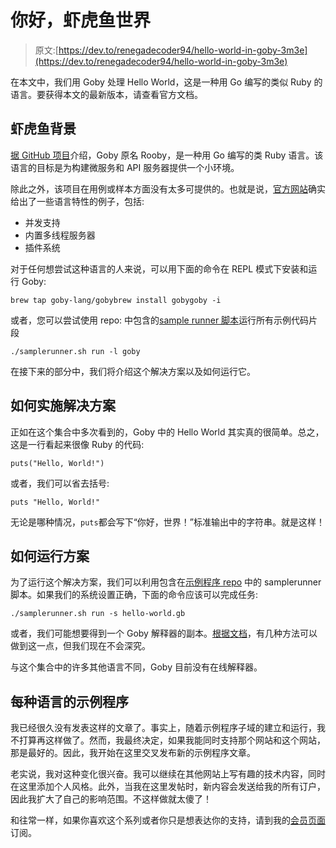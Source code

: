 # 你好，虾虎鱼世界

> 原文:[https://dev.to/renegadecoder94/hello-world-in-goby-3m3e](https://dev.to/renegadecoder94/hello-world-in-goby-3m3e)

在本文中，我们用 Goby 处理 Hello World，这是一种用 Go 编写的类似 Ruby 的语言。要获得本文的最新版本，请查看官方文档。

## [](#goby-background)虾虎鱼背景

[据 GitHub 项目](https://github.com/goby-lang/goby)介绍，Goby 原名 Rooby，是一种用 Go 编写的类 Ruby 语言。该语言的目标是为构建微服务和 API 服务器提供一个小环境。

除此之外，该项目在用例或样本方面没有太多可提供的。也就是说，[官方网站](https://goby-lang.org/)确实给出了一些语言特性的例子，包括:

*   并发支持
*   内置多线程服务器
*   插件系统

对于任何想尝试这种语言的人来说，可以用下面的命令在 REPL 模式下安装和运行 Goby:

```
brew tap goby-lang/gobybrew install gobygoby -i 
```

或者，您可以尝试使用 repo:
中包含的[sample runner 脚本](https://github.com/TheRenegadeCoder/sample-programs/blob/master/samplerunner.sh)运行所有示例代码片段

```
./samplerunner.sh run -l goby 
```

在接下来的部分中，我们将介绍这个解决方案以及如何运行它。

## [](#how-to-implement-the-solution)如何实施解决方案

正如在这个集合中多次看到的，Goby 中的 Hello World 其实真的很简单。总之，这是一行看起来很像 Ruby 的代码:

```
puts("Hello, World!") 
```

或者，我们可以省去括号:

```
puts "Hello, World!" 
```

无论是哪种情况，`puts`都会写下“你好，世界！”标准输出中的字符串。就是这样！

## [](#how-to-run-solution)如何运行方案

为了运行这个解决方案，我们可以利用包含在[示例程序 repo](https://github.com/TheRenegadeCoder/sample-programs/blob/master/samplerunner.sh) 中的 samplerunner 脚本。如果我们的系统设置正确，下面的命令应该可以完成任务:

```
./samplerunner.sh run -s hello-world.gb 
```

或者，我们可能想要得到一个 Goby 解释器的副本。[根据文档](https://github.com/goby-lang/goby/)，有几种方法可以做到这一点，但我们现在不会深究。

与这个集合中的许多其他语言不同，Goby 目前没有在线解释器。

## [](#sample-programs-in-every-language)每种语言的示例程序

我已经很久没有发表这样的文章了。事实上，随着示例程序子域的建立和运行，我不打算再这样做了。然而，我最终决定，如果我能同时支持那个网站和这个网站，那是最好的。因此，我开始在这里交叉发布新的示例程序文章。

老实说，我对这种变化很兴奋。我可以继续在其他网站上写有趣的技术内容，同时在这里添加个人风格。此外，当我在这里发帖时，新内容会发送给我的所有订户，因此我扩大了自己的影响范围。不这样做就太傻了！

和往常一样，如果你喜欢这个系列或者你只是想表达你的支持，请到我的[会员页面](https://therenegadecoder.com/members/)订阅。